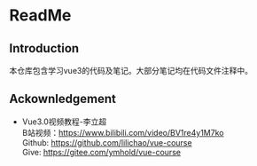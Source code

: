 # ReadMe

## Introduction

本仓库包含学习vue3的代码及笔记。大部分笔记均在代码文件注释中。

## Ackownledgement

- Vue3.0视频教程-李立超  
  B站视频：https://www.bilibili.com/video/BV1re4y1M7ko  
  Github: https://github.com/lilichao/vue-course  
  Give: https://gitee.com/ymhold/vue-course  
